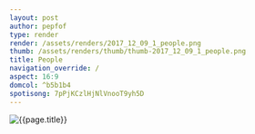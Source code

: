 ```yaml
---
layout: post
author: pepfof
type: render
render: /assets/renders/2017_12_09_1_people.png
thumb: /assets/renders/thumb/thumb-2017_12_09_1_people.png
title: People
navigation_override: /
aspect: 16:9
domcol: ^b5b1b4
spotisong: 7pPjKCzlHjNlVnooT9yh5D
---
```


<!--USER BEGIN 1-->

<!--USER END 1-->
<img src = "{{ page.render }}" class="image_main" alt="{{page.title}}">

<!--more-->
<!--USER BEGIN 2-->

<!--USER END 2-->

